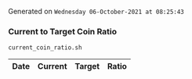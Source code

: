 Generated on `Wednesday 06-October-2021 at 08:25:43`

### Current to Target Coin Ratio
`current_coin_ratio.sh`

Date|Current|Target|Ratio
---|---|---|---
